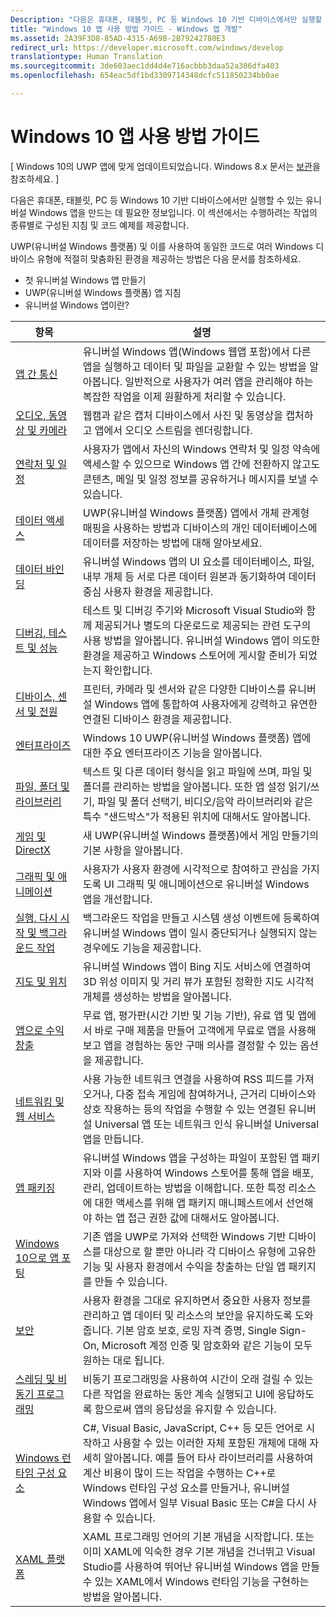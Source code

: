 ```yaml
---
Description: "다음은 휴대폰, 태블릿, PC 등 Windows 10 기반 디바이스에서만 실행할 수 있는 유니버설 Windows 앱을 만드는 데 필요한 정보입니다."
title: "Windows 10 앱 사용 방법 가이드 - Windows 앱 개발"
ms.assetid: 2A39F3D8-85AD-4315-A69B-2B79242780E3
redirect_url: https://developer.microsoft.com/windows/develop
translationtype: Human Translation
ms.sourcegitcommit: 3de603aec1dd4d4e716acbbb3daa52a306dfa403
ms.openlocfilehash: 654eac5df1bd3309714348dcfc511850234bb0ae

---
```



# Windows 10 앱 사용 방법 가이드

\[ Windows 10의 UWP 앱에 맞게 업데이트되었습니다. Windows 8.x 문서는 [보관](http://go.microsoft.com/fwlink/p/?linkid=619132)을 참조하세요. \]

다음은 휴대폰, 태블릿, PC 등 Windows 10 기반 디바이스에서만 실행할 수 있는 유니버설 Windows 앱을 만드는 데 필요한 정보입니다. 이 섹션에서는 수행하려는 작업의 종류별로 구성된 지침 및 코드 예제를 제공합니다.

UWP(유니버설 Windows 플랫폼) 및 이를 사용하여 동일한 코드로 여러 Windows 디바이스 유형에 적절히 맞춤화된 환경을 제공하는 방법은 다음 문서를 참조하세요.

-   첫 유니버설 Windows 앱 만들기
-   UWP(유니버설 Windows 플랫폼) 앱 지침
-   유니버설 Windows 앱이란?

| 항목 | 설명 |
|-------|-------------|
| [앱 간 통신](app-to-app/index.md) | 유니버설 Windows 앱(Windows 웹앱 포함)에서 다른 앱을 실행하고 데이터 및 파일을 교환할 수 있는 방법을 알아봅니다. 일반적으로 사용자가 여러 앱을 관리해야 하는 복잡한 작업을 이제 원활하게 처리할 수 있습니다. |
| [오디오, 동영상 및 카메라](audio-video-camera/index.md) | 웹캠과 같은 캡처 디바이스에서 사진 및 동영상을 캡처하고 앱에서 오디오 스트림을 렌더링합니다. |
| [연락처 및 일정](contacts-and-calendar/index.md) | 사용자가 앱에서 자신의 Windows 연락처 및 일정 약속에 액세스할 수 있으므로 Windows 앱 간에 전환하지 않고도 콘텐츠, 메일 및 일정 정보를 공유하거나 메시지를 보낼 수 있습니다.|
| [데이터 액세스](data-access/index.md) | UWP(유니버설 Windows 플랫폼) 앱에서 개체 관계형 매핑을 사용하는 방법과 디바이스의 개인 데이터베이스에 데이터를 저장하는 방법에 대해 알아보세요. |
| [데이터 바인딩](data-binding/index.md) | 유니버설 Windows 앱의 UI 요소를 데이터베이스, 파일, 내부 개체 등 서로 다른 데이터 원본과 동기화하여 데이터 중심 사용자 환경을 제공합니다. |
| [디버깅, 테스트 및 성능](debug-test-perf/index.md) | 테스트 및 디버깅 주기와 Microsoft Visual Studio와 함께 제공되거나 별도의 다운로드로 제공되는 관련 도구의 사용 방법을 알아봅니다. 유니버설 Windows 앱이 의도한 환경을 제공하고 Windows 스토어에 게시할 준비가 되었는지 확인합니다. |
| [디바이스, 센서 및 전원](devices-sensors\index.md) | 프린터, 카메라 및 센서와 같은 다양한 디바이스를 유니버설 Windows 앱에 통합하여 사용자에게 강력하고 유연한 연결된 디바이스 환경을 제공합니다. | 
| [엔터프라이즈](enterprise/index.md) | Windows 10 UWP(유니버설 Windows 플랫폼) 앱에 대한 주요 엔터프라이즈 기능을 알아봅니다. |
| [파일, 폴더 및 라이브러리](files/index.md) | 텍스트 및 다른 데이터 형식을 읽고 파일에 쓰며, 파일 및 폴더를 관리하는 방법을 알아봅니다. 또한 앱 설정 읽기/쓰기, 파일 및 폴더 선택기, 비디오/음악 라이브러리와 같은 특수 "샌드박스"가 적용된 위치에 대해서도 알아봅니다. |
| [게임 및 DirectX](https://msdn.microsoft.com/library/windows/apps/mt228375.aspx) | 새 UWP(유니버설 Windows 플랫폼)에서 게임 만들기의 기본 사항을 알아봅니다. |
| [그래픽 및 애니메이션](graphics/index.md) | 사용자가 사용자 환경에 시각적으로 참여하고 관심을 가지도록 UI 그래픽 및 애니메이션으로 유니버설 Windows 앱을 개선합니다. |
| [실행, 다시 시작 및 백그라운드 작업](launch-resume/index.md) | 백그라운드 작업을 만들고 시스템 생성 이벤트에 등록하여 유니버설 Windows 앱이 일시 중단되거나 실행되지 않는 경우에도 기능을 제공합니다. |
| [지도 및 위치](maps-and-location/index.md) | 유니버설 Windows 앱이 Bing 지도 서비스에 연결하여 3D 위성 이미지 및 거리 뷰가 포함된 정확한 지도 시각적 개체를 생성하는 방법을 알아봅니다. |
| [앱으로 수익 창출](monetize\index.md) | 무료 앱, 평가판(시간 기반 및 기능 기반), 유료 앱 및 앱에서 바로 구매 제품을 만들어 고객에게 무료로 앱을 사용해 보고 앱을 경험하는 동안 구매 의사를 결정할 수 있는 옵션을 제공합니다. |
| [네트워킹 및 웹 서비스](networking\index.md) | 사용 가능한 네트워크 연결을 사용하여 RSS 피드를 가져오거나, 다중 접속 게임에 참여하거나, 근거리 디바이스와 상호 작용하는 등의 작업을 수행할 수 있는 연결된 유니버설 Universal 앱 또는 네트워크 인식 유니버설 Universal 앱을 만듭니다. |
| [앱 패키징](packaging\index.md) | 유니버설 Windows 앱을 구성하는 파일이 포함된 앱 패키지와 이를 사용하여 Windows 스토어를 통해 앱을 배포, 관리, 업데이트하는 방법을 이해합니다. 또한 특정 리소스에 대한 액세스를 위해 앱 패키지 매니페스트에서 선언해야 하는 앱 접근 권한 값에 대해서도 알아봅니다. |
| [Windows 10으로 앱 포팅](porting\index.md) | 기존 앱을 UWP로 가져와 선택한 Windows 기반 디바이스를 대상으로 할 뿐만 아니라 각 디바이스 유형에 고유한 기능 및 사용자 환경에서 수익을 창출하는 단일 앱 패키지를 만들 수 있습니다. |
| [보안](security/index.md) | 사용자 환경을 그대로 유지하면서 중요한 사용자 정보를 관리하고 앱 데이터 및 리소스의 보안을 유지하도록 도와줍니다. 기본 암호 보호, 로밍 자격 증명, Single Sign-On, Microsoft 계정 인증 및 암호화와 같은 기능이 모두 원하는 대로 됩니다. |
| [스레딩 및 비동기 프로그래밍](threading-async/index.md) | 비동기 프로그래밍을 사용하여 시간이 오래 걸릴 수 있는 다른 작업을 완료하는 동안 계속 실행되고 UI에 응답하도록 함으로써 앱의 응답성을 유지할 수 있습니다. |
| [Windows 런타임 구성 요소](winrt-components/index.md) | C#, Visual Basic, JavaScript, C++ 등 모든 언어로 시작하고 사용할 수 있는 이러한 자체 포함된 개체에 대해 자세히 알아봅니다. 예를 들어 타사 라이브러리를 사용하여 계산 비용이 많이 드는 작업을 수행하는 C++로 Windows 런타임 구성 요소를 만들거나, 유니버설 Windows 앱에서 일부 Visual Basic 또는 C#을 다시 사용할 수 있습니다. 
| [XAML 플랫폼](xaml-platform/index.md) | XAML 프로그래밍 언어의 기본 개념을 시작합니다. 또는 이미 XAML에 익숙한 경우 기본 개념을 건너뛰고 Visual Studio를 사용하여 뛰어난 유니버설 Windows 앱을 만들 수 있는 XAML에서 Windows 런타임 기능을 구현하는 방법을 알아봅니다. |



<!--HONumber=Jul16_HO2-->


